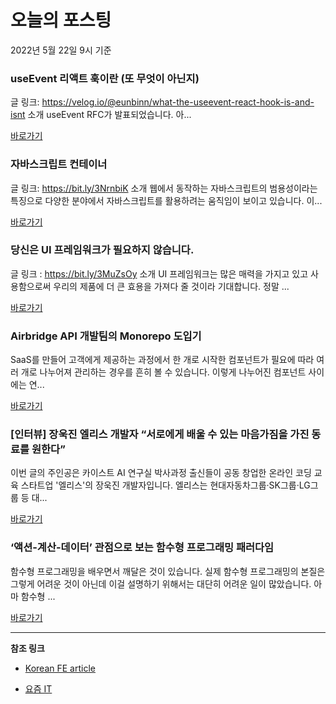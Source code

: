 # 오늘의 포스팅 
2022년 5월 22일 9시 기준 

###  useEvent 리액트 훅이란 (또 무엇이 아닌지) 

 글 링크: https://velog.io/@eunbinn/what-the-useevent-react-hook-is-and-isnt 소개 useEvent RFC가 발표되었습니다. 아... 

 [바로가기](https://kofearticle.substack.com/p/korean-fe-article-useevent-) 

###  자바스크립트 컨테이너 

 글 링크: https://bit.ly/3NrnbiK 소개 웹에서 동작하는 자바스크립트의 범용성이라는 특징으로 다양한 분야에서 자바스크립트를 활용하려는 움직임이 보이고 있습니다. 이... 

 [바로가기](https://kofearticle.substack.com/p/korean-fe-article--a38) 

###  당신은 UI 프레임워크가 필요하지 않습니다. 

 글 링크 : https://bit.ly/3MuZsOy 소개 UI 프레임워크는 많은 매력을 가지고 있고 사용함으로써 우리의 제품에 더 큰 효용을 가져다 줄 것이라 기대합니다. 정말 ... 

 [바로가기](https://kofearticle.substack.com/p/korean-fe-article-ui-) 

### Airbridge API 개발팀의 Monorepo 도입기 

 SaaS를 만들어 고객에게 제공하는 과정에서 한 개로 시작한 컴포넌트가 필요에 따라 여러 개로 나누어져 관리하는 경우를 흔히 볼 수 있습니다. 이렇게 나누어진 컴포넌트 사이에는 연... 

 [바로가기](https://yozm.wishket.com/magazine/detail/1487/) 

### [인터뷰] 장욱진 엘리스 개발자 “서로에게 배울 수 있는 마음가짐을 가진 동료를 원한다” 

 이번 글의 주인공은 카이스트 AI 연구실 박사과정 출신들이 공동 창업한 온라인 코딩 교육 스타트업 '엘리스'의 장욱진 개발자입니다. 엘리스는 현대자동차그룹·SK그룹·LG그룹 등 대... 

 [바로가기](https://yozm.wishket.com/magazine/detail/1486/) 

### ‘액션-계산-데이터’ 관점으로 보는 함수형 프로그래밍 패러다임 

 함수형 프로그래밍을 배우면서 깨달은 것이 있습니다. 실제 함수형 프로그래밍의 본질은 그렇게 어려운 것이 아닌데 이걸 설명하기 위해서는 대단히 어려운 일이 많았습니다. 아마 함수형 ... 

 [바로가기](https://yozm.wishket.com/magazine/detail/1485/) 

---

**참조 링크**

- [Korean FE article](https://kofearticle.substack.com) 

- [요즘 IT](https://yozm.wishket.com/magazine) 

